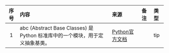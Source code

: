 | 序号  | 内容                     | 来源       | 备注                                                                                                                                                                       | 类型      |
|:---:|:-------------------|:---------|:-----------------------------------|:--------|
|1| abc (Abstract Base Classes) 是 Python 标准库中的一个模块，用于定义抽象基类。 | [Python官方文档](https://docs.python.org/zh-cn/3/library/abc.html) | | tip |
